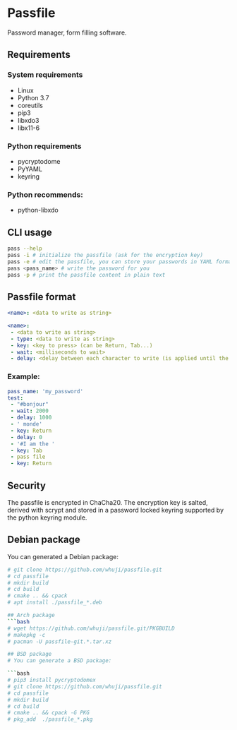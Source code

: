 # Passfile
Password manager, form filling software.

## Requirements

### System requirements
- Linux
- Python 3.7
- coreutils
- pip3
- libxdo3
- libx11-6

### Python requirements
- pycryptodome
- PyYAML
- keyring

### Python recommends:
- python-libxdo

## CLI usage
```bash
pass --help
pass -i # initialize the passfile (ask for the encryption key)
pass -e # edit the passfile, you can store your passwords in YAML format
pass <pass_name> # write the password for you
pass -p # print the passfile content in plain text
```

## Passfile format
```yaml
<name>: <data to write as string>
```

```yaml
<name>:
 - <data to write as string>
 - type: <data to write as string>
 - key: <key to press> (can be Return, Tab...)
 - wait: <milliseconds to wait>
 - delay: <delay between each character to write (is applied until the next delay change or the end)>
```

### Example: 
```yaml
pass_name: 'my_password'
test:
 - "#bonjour"
 - wait: 2000
 - delay: 1000
 - ' monde'
 - key: Return
 - delay: 0
 - '#I am the '
 - key: Tab
 - pass file
 - key: Return
```

## Security
The passfile is encrypted in ChaCha20.
The encryption key is salted, derived with scrypt and stored in a password locked keyring supported by the python keyring module.

## Debian package
You can generated a Debian package:

```bash
# git clone https://github.com/whuji/passfile.git
# cd passfile
# mkdir build
# cd build
# cmake .. && cpack
# apt install ./passfile_*.deb

## Arch package
```bash
# wget https://github.com/whuji/passfile.git/PKGBUILD
# makepkg -c
# pacman -U passfile-git.*.tar.xz

## BSD package
# You can generate a BSD package:

```bash
# pip3 install pycryptodomex
# git clone https://github.com/whuji/passfile.git
# cd passfile
# mkdir build
# cd build
# cmake .. && cpack -G PKG
# pkg_add  ./passfile_*.pkg

